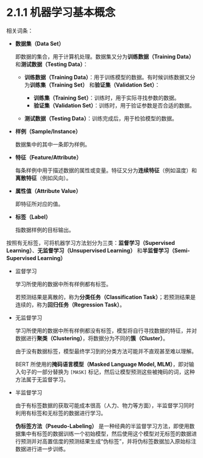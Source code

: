 # 2.1.1 机器学习基本概念

相关词条：

+ **数据集（Data Set）**

  即数据的集合，用于计算机处理。数据集又分为**训练数据（Training Data）** 和**测试数据（Testing Data）**：

  + **训练数据（Training Data）**：用于训练模型的数据。有时候训练数据又分为**训练集（Training Set）** 和**验证集（Validation Set）**：
  
    + **训练集（Training Set）**：训练时，用于实际寻找参数的数据。
    + **验证集（Validation Set）**：训练时，用于验证参数是否合适的数据。
  + **测试数据（Testing Data）**：训练完成后，用于检验模型的数据。
+ **样例（Sample/Instance）**

  数据集中的其中一条即为样例。
+ **特征（Feature/Attribute）**

  每条样例中用于描述数据的属性或变量。特征又分为**连续特征**（例如温度）和**离散特征**（例如风向）。
+ **属性值（Attribute Value）**

  即特征所对应的值。
+ **标签（Label）**

  指数据样例的目标输出。

按照有无标签，可将机器学习方法划分为三类：**监督学习（Supervised Learning）**、**无监督学习（Unsupervised Learning）** 和**半监督学习（Semi-Supervised Learning）**

+ 监督学习

  学习所使用的数据中所有样例都有标签。

  若预测结果是离散的，称为**分类任务（Classification Task）**；若预测结果是连续的，称为**回归任务（Regression Task）**。
+ 无监督学习

  学习所使用的数据中所有样例都没有标签，模型将自行寻找数据的特征，并对数据进行**聚类（Clustering）**，将数据分为不同的**簇（Cluster）**。

  由于没有数据标签，模型最终学习到的分类方法可能并不直观甚至难以理解。

  BERT 所使用的**掩码语言模型（Masked Language Model, MLM）**，即对输入句子的一部分替换为 `[MASK]` 标记，然后让模型预测这些被掩码的词，这种方法属于无监督学习。
+ 半监督学习

  由于有标签数据的获取可能成本很高（人力、物力等方面），半监督学习同时利用有标签和无标签的数据进行学习。

  **伪标签方法（Pseudo-Labeling）** 是一种经典的半监督学习方法，即使用数据集中有标签的数据训练一个初始模型，然后使用这个模型对无标签的数据进行预测并对高置信度的预测结果生成“伪标签”，并将伪标签数据加入原始标注数据进行进一步训练。
